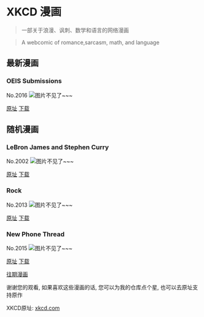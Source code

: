# XKCD 漫画


> 一部关于浪漫、讽刺、数学和语言的网络漫画

> A webcomic of romance,sarcasm, math, and language


## 最新漫画
### OEIS Submissions
No.2016
![图片不见了~~~](https://imgs.xkcd.com/comics/oeis_submissions.png)

[原址](https://xkcd.com//2016) [下载](https://imgs.xkcd.com/comics/oeis_submissions.png)



## 随机漫画
### LeBron James and Stephen Curry
No.2002
![图片不见了~~~](https://imgs.xkcd.com/comics/lebron_james_and_stephen_curry.png)

[原址](https://xkcd.com//2002) [下载](https://imgs.xkcd.com/comics/lebron_james_and_stephen_curry.png)



### Rock
No.2013
![图片不见了~~~](https://imgs.xkcd.com/comics/rock.png)

[原址](https://xkcd.com//2013) [下载](https://imgs.xkcd.com/comics/rock.png)



### New Phone Thread
No.2015
![图片不见了~~~](https://imgs.xkcd.com/comics/new_phone_thread.png)

[原址](https://xkcd.com//2015) [下载](https://imgs.xkcd.com/comics/new_phone_thread.png)



[往期漫画](image/)

谢谢您的观看, 如果喜欢这些漫画的话, 
您可以为我的仓库点个星, 也可以去原址支持原作

XKCD原址: [xkcd.com](https://xkcd.com)


